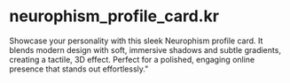# neurophism_profile_card.kr
Showcase your personality with this sleek Neurophism profile card. It blends modern design with soft, immersive shadows and subtle gradients, creating a tactile, 3D effect. Perfect for a polished, engaging online presence that stands out effortlessly."
